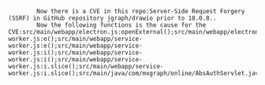 
            Now there is a CVE in this repo:Server-Side Request Forgery (SSRF) in GitHub repository jgraph/drawio prior to 18.0.8..
            Now the following functions is the cause for the CVE:src/main/webapp/electron.js:openExternal();src/main/webapp/electron.js:parseInt();src/main/webapp/electron.js:parseInt();src/main/java/com/mxgraph/online/ProxyServlet.java:ProxyServlet::doGet();src/main/java/com/mxgraph/online/ProxyServlet.java:ProxyServlet::doGet();src/main/java/com/mxgraph/online/ProxyServlet.java:ProxyServlet::getCorsDomain();src/main/java/com/mxgraph/online/ProxyServlet.java:ProxyServlet::getCorsDomain();src/main/webapp/js/app.min.js:b.beforeDecode();src/main/webapp/js/app.min.js:b.beforeDecode();src/main/webapp/js/integrate.min.js:b.beforeDecode();src/main/webapp/js/integrate.min.js:b.beforeDecode();src/main/webapp/service-worker.js:e();src/main/webapp/service-worker.js:e();src/main/webapp/service-worker.js:i();src/main/webapp/service-worker.js:i();src/main/webapp/service-worker.js:i.slice();src/main/webapp/service-worker.js:i.slice();src/main/java/com/mxgraph/online/AbsAuthServlet.java:AbsAuthServlet::isAbsolute();src/main/java/com/mxgraph/online/AbsAuthServlet.java:AbsAuthServlet::isAbsolute();
            